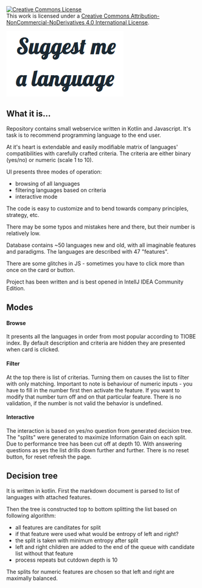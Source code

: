 <a rel="license" href="http://creativecommons.org/licenses/by-nc-nd/4.0/"><img alt="Creative Commons License" style="border-width:0" src="https://i.creativecommons.org/l/by-nc-nd/4.0/88x31.png" /></a><br />This work is licensed under a <a rel="license" href="http://creativecommons.org/licenses/by-nc-nd/4.0/">Creative Commons Attribution-NonCommercial-NoDerivatives 4.0 International License</a>.


![image](banner.png)

## What it is...

Repository contains small webservice written in Kotlin and Javascript. It's task
is to recommend programming language to the end user.

At it's heart is extendable and easily modifiable matrix of languages'
compatibilities with carefully crafted criteria. The criteria are 
either binary (yes/no) or numeric (scale 1 to 10). 

UI presents three modes of operation:
* browsing of all languages
* filtering languages based on criteria
* interactive mode

The code is easy to customize and to bend towards company principles,
strategy, etc.

There may be some typos and mistakes here and there, but their number is
relatively low.

Database contains ~50 languages new and old, with all imaginable features
and paradigms. The languages are described with 47 "features".

There are some glitches in JS - sometimes you have to click more than
once on the card or button.

Project has been written and is best opened in IntellJ IDEA Community Edition.


## Modes

#### Browse

It presents all the languages in order from most popular according to 
TIOBE index. By default description and criteria are hidden they are 
presented when card is clicked.

#### Filter

At the top there is list of criterias. Turning them on causes the list
to filter with only matching. Important to note is behaviour of numeric
inputs - you have to fill in the number first then activate the feature.
If you want to modify that number turn off and on that particular feature.
There is no validation, if the number is not valid the behavior is undefined.

#### Interactive

The interaction is based on yes/no question from generated decision tree.
The "splits" were generated to maximize Information Gain on each split.
Due to performance tree has been cut off at depth 10. With answering 
questions as yes the list drills down further and further. There is no
reset button, for reset refresh the page.

## Decision tree

It is written in kotlin. First the markdown document is parsed to list
of languages with attached features.

Then the tree is constructed top to bottom splitting the list based on
following algorithm:
* all features are canditates for split
* if that feature were used what would be entropy of left and right?
* the split is taken with minimum entropy after split
* left and right children are added to the end of the queue with candidate list without that feature
* process repeats but cutdown depth is 10

The splits for numeric features are chosen so that left and right are maximally balanced.



